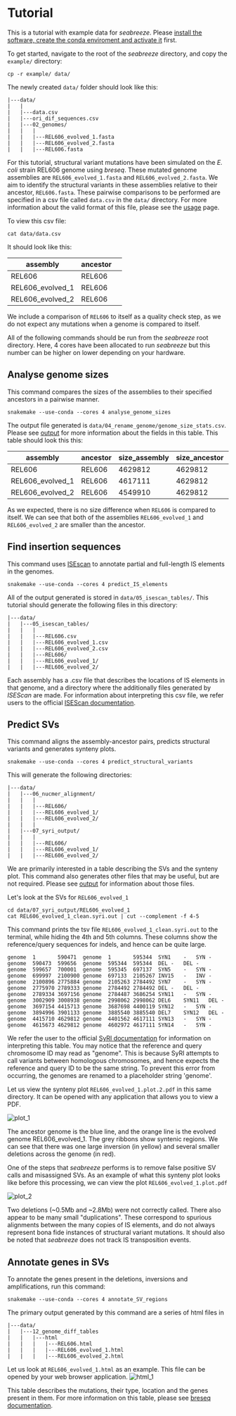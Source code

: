 # Tutorial 

This is a tutorial with example data for _seabreeze_. Please [install the software, create the conda enviroment and activate it](installation.md ) first. 

To get started, navigate to the root of the _seabreeze_ directory, and copy the `example/` directory:
```
cp -r example/ data/
```

The newly created `data/` folder should look like this:
```
|---data/
|   |
|   |---data.csv
|   |---ori_dif_sequences.csv
|   |---02_genomes/
|   |   |
|   |   |---REL606_evolved_1.fasta
|   |   |---REL606_evolved_2.fasta
|   |   |---REL606.fasta
```

For this tutorial, structural variant mutations have been simulated on the *E. coli* strain REL606 genome using _breseq_. These mutated genome assemblies are `REL606_evolved_1.fasta` and `REL606_evolved_2.fasta`. We aim to identify the structural variants in these assemblies relative to their ancestor, `REL606.fasta`. These pairwise comparisons to be performed are specified in a csv file called `data.csv` in the `data/` directory.  For more information about the valid format of this file, please see the [usage](usage.md) page.

To view this csv file:
```
cat data/data.csv
```

It should look like this:

| assembly         | ancestor |     |
| ---------------- | -------- | --- |
| REL606           | REL606   |     |
| REL606_evolved_1 | REL606   |     |
| REL606_evolved_2 | REL606   |     |

We include a comparison of `REL606` to itself as a quality check step, as we do not expect any mutations when a genome is compared to itself.

All of the following commands should be run from the _seabreeze_ root directory. Here, 4 cores have been allocated to run _seabreeze_ but this number can be higher on lower depending on your hardware.
## Analyse genome sizes

This command compares the sizes of the assemblies to their specified ancestors in a pairwise manner. 

```
snakemake --use-conda --cores 4 analyse_genome_sizes
```

The output file generated is `data/04_rename_genome/genome_size_stats.csv`. Please see [output](output.md) for more information about the fields in this table. This table should look this this:

| assembly         | ancestor | size_assembly | size_ancestor | difference | percent_change |
| ---------------- | -------- | ------------- | ------------- | ---------- | -------------- |
| REL606           | REL606   | 4629812       | 4629812       | 0          | 0.0            |
| REL606_evolved_1 | REL606   | 4617111       | 4629812       | -12701     | -0.2743        |
| REL606_evolved_2 | REL606   | 4549910       | 4629812       | -79902     | -1.7258        |

As we expected, there is no size difference when `REL606` is compared to itself. We can see that both of the assemblies `REL606_evolved_1` and `REL606_evolved_2` are smaller than the ancestor.

## Find insertion sequences

This command uses [ISEscan](https://github.com/xiezhq/ISEScan/blob/master/README.md?plain=1) to annotate partial and full-length IS elements in the genomes. 
```
snakemake --use-conda --cores 4 predict_IS_elements
```

All of the output generated is stored in `data/05_isescan_tables/`. This tutorial should generate the following files in this directory:

```
|---data/
|   |---05_isescan_tables/
|   |   |
|   |   |---REL606.csv
|   |   |---REL606_evolved_1.csv
|   |   |---REL606_evolved_2.csv
|   |   |---REL606/
|   |   |---REL606_evolved_1/
|   |   |---REL606_evolved_2/
```
Each assembly has a .csv file that describes the locations of IS elements in that genome, and a directory where the additionally files generated by _ISEScan_ are made. For information about interpreting this csv file, we refer users to the official [ISEScan documentation](https://github.com/xiezhq/ISEScan/blob/master/README.md).

## Predict SVs

This command aligns the assembly-ancestor pairs, predicts structural variants and generates synteny plots. 

```
snakemake --use-conda --cores 4 predict_structural_variants
```

This will generate the following directories:
```
|---data/
|   |---06_nucmer_alignment/
|   |   |
|   |   |---REL606/
|   |   |---REL606_evolved_1/
|   |   |---REL606_evolved_2/
|   |   |
|   |---07_syri_output/
|   |   |
|   |   |---REL606/
|   |   |---REL606_evolved_1/
|   |   |---REL606_evolved_2/
```

We are primarily interested in a table describing the SVs and the synteny plot. This command also generates other files that may be useful, but are not required. Please see [output](output.md) for information about those files.

Let's look at the SVs for `REL606_evolved_1`
```
cd data/07_syri_output/REL606_evolved_1
cat REL606_evolved_1_clean.syri.out | cut --complement -f 4-5
```

This command prints the tsv file `REL606_evolved_1_clean.syri.out` to the terminal, while hiding the 4th and 5th columns. These columns show the reference/query sequences for indels, and hence can be quite large.

```
genome	1	    590471	genome	1	    595344	SYN1	-	SYN	-
genome	590473	599656	genome	595344	595344	DEL	-	DEL	-
genome	599657	700001	genome	595345	697137	SYN5	-	SYN	-
genome	699997	2100900	genome	697133	2105267	INV15	-	INV	-
genome	2100896	2775884	genome	2105263	2784492	SYN7	-	SYN	-
genome	2775970	2789333	genome	2784492	2784492	DEL	-	DEL	-
genome	2789334	3697156	genome	2784487	3686254	SYN11	-	SYN	-
genome	3002909	3008938	genome	2998062	2998062	DEL6	SYN11	DEL	-
genome	3697154	4415713	genome	3687698	4400119	SYN12	-	SYN	-
genome	3894996	3901133	genome	3885540	3885540	DEL7	SYN12	DEL	-
genome	4415710	4629812	genome	4401562	4617111	SYN13	-	SYN	-
genome	4615673	4629812	genome	4602972	4617111	SYN14	-	SYN	-

```
We refer the user to the official [SyRI documentation](https://schneebergerlab.github.io/syri/fileformat.html) for information on interpreting this table. You may notice that the reference and query chromosome ID may read as "genome". This is because SyRI attempts to call variants between homologous chromosomes, and hence expects the reference and query ID to be the same string. To prevent this error from occurring, the genomes are renamed to a placeholder string 'genome'. 

Let us view the synteny plot  `REL606_evolved_1.plot.2.pdf` in this same directory. It can be opened with any application that allows you to view a PDF. 

![plot_1](synteny_plot_1.png)

The ancestor genome is the blue line, and the orange line is the evolved genome REL606_evolved_1. The grey ribbons show syntenic regions. We can see that there was one large inversion (in yellow) and several smaller deletions across the genome (in red).

One of the steps that _seabreeze_ performs is to remove false positive SV calls and misassigned SVs. As an example of what this synteny plot looks like before this processing, we can view the plot `REL606_evolved_1.plot.pdf` 

![plot_2](synteny_plot_2.png)

Two deletions (~0.5Mb and ~2.8Mb) were not correctly called. There also appear to be many small "duplications". These correspond to spurious alignments between the many copies of IS elements, and do not always represent bona fide instances of structural variant mutations. It should also be noted that _seabreeze_ does not track IS transposition events.

## Annotate genes in SVs

To annotate the genes present in the deletions, inversions and amplifications, run this command:

```
snakemake --use-conda --cores 4 annotate_SV_regions
```

The primary output generated by this command are a series of html files in 

```
|---data/
|   |---12_genome_diff_tables
|   |   |---html
|   |   |   |---REL606.html
|   |   |   |---REL606_evolved_1.html
|   |   |   |---REL606_evolved_2.html
```

Let us look at `REL606_evolved_1.html` as an example. This file can be opened by your web browser application.
 ![html_1](html_table_1.png)

This table describes the mutations, their type, location and the genes present in them. For more information on this table, please see [breseq documentation](https://gensoft.pasteur.fr/docs/breseq/0.35.0/output.html#html-human-readable-output). 

